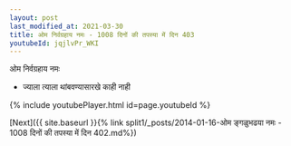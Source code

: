 ```yaml
---
layout: post
last_modified_at: 2021-03-30
title: ओम निर्वग्रहाय नमः - 1008 दिनों की तपस्या में दिन 403
youtubeId: jqjlvPr_WKI
---
```

 
 
 ओम निर्वग्रहाय नमः  
 
 -  ज्याला त्याला थांबवण्यासारखे काही नाही 
 
  
 
  
 
 
 
 
 
 


{% include youtubePlayer.html id=page.youtubeId %}
 
[Next]({{ site.baseurl }}{% link  split1/_posts/2014-01-16-ओम ङ्गळुभढया नमः - 1008 दिनों की तपस्या में दिन 402.md%})
 
